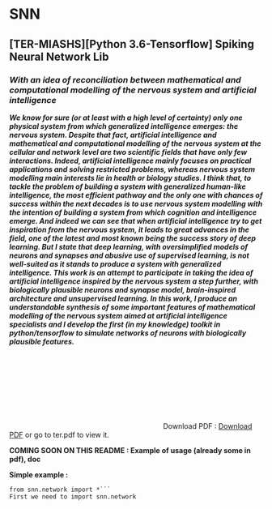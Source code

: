 # SNN
## [TER-MIASHS][Python 3.6-Tensorflow] Spiking Neural Network Lib

### _With an idea of reconciliation between mathematical and computational modelling of the nervous system and artificial intelligence_

___We know for sure (or at least with a high level of certainty) only one physical system from which generalized intelligence emerges: the nervous system. Despite that fact, artificial intelligence and mathematical and computational  modelling of the nervous system at the cellular and network level are two scientific fields that have only few interactions. Indeed, artificial intelligence mainly focuses on practical applications and solving restricted problems, whereas nervous system modelling main interests lie in health or biology studies. I think that, to tackle the problem of building a system with generalized human-like intelligence, the most efficient pathway and the only one with chances of success within the next decades is to use nervous system modelling with the intention of building a system from which cognition and intelligence emerge. And indeed we can see that when artificial intelligence try to get inspiration from the nervous system, it leads to great advances in the field, one of the latest and most known being the success story of deep learning. But I state that deep learning, with oversimplified models of neurons and synapses and abusive use of supervised learning, is not well-suited as it stands to produce a system with generalized intelligence. This work is an attempt to participate in taking the idea of artificial intelligence inspired by the nervous system a step further, with biologically plausible neurons and synapse model, brain-inspired architecture and unsupervised learning. In this work, I produce an understandable synthesis of some important features of mathematical modelling of the nervous system aimed at artificial intelligence specialists and I develop the first (in my knowledge) toolkit in python/tensorflow to simulate networks of neurons with biologically plausible features.___

<object data="https://github.com/ArnoGranier/SNN/files/2000196/ter.pdf" type="application/pdf" width="700px" height="700px">
    <embed src="https://github.com/ArnoGranier/SNN/files/2000196/ter.pdf">
        Download PDF : <a href="https://github.com/ArnoGranier/SNN/files/2000196/ter.pdf">Download PDF</a> or go to ter.pdf to view it.</p>
    </embed>
</object>

__COMING SOON ON THIS README : Example of usage (already some in pdf), doc__

__Simple example :__
```import numpy as np
from snn.network import *```
First we need to import snn.network
